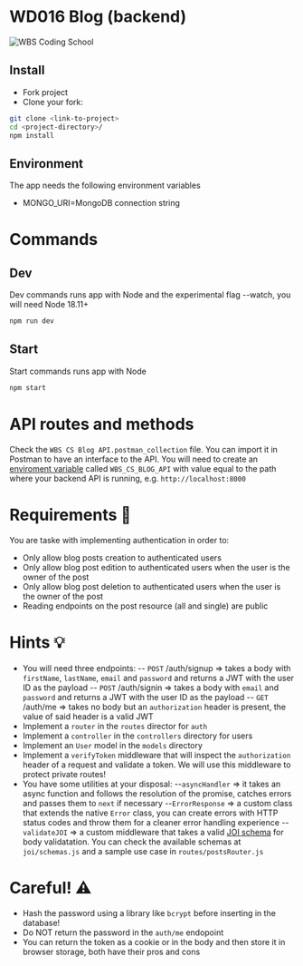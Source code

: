 # WD016 Blog (backend)

![WBS Coding School](https://mlsf03rmjfdn.i.optimole.com/fVWTwdQ.Z_5R~130ed/w:auto/h:auto/q:90/https://www.wbscodingschool.com/files/WBS_CODING_SCHOOL_logo.svg)

## Install

- Fork project
- Clone your fork:

```bash
git clone <link-to-project>
cd <project-directory>/
npm install
```

## Environment

The app needs the following environment variables

- MONGO_URI=MongoDB connection string

# Commands

## Dev

Dev commands runs app with Node and the experimental flag --watch, you will need Node 18.11+

```bash
npm run dev
```

## Start

Start commands runs app with Node

```bash
npm start
```

# API routes and methods

Check the `WBS CS Blog API.postman_collection` file. You can import it in Postman to have an interface to the API. You will need to create an [enviroment variable](https://learning.postman.com/docs/sending-requests/variables/) called `WBS_CS_BLOG_API` with value equal to the path where your backend API is running, e.g. `http://localhost:8000`

# Requirements 📝

You are taske with implementing authentication in order to:

- Only allow blog posts creation to authenticated users
- Only allow blog post edition to authenticated users when the user is the owner of the post
- Only allow blog post deletion to authenticated users when the user is the owner of the post
- Reading endpoints on the post resource (all and single) are public

# Hints 💡

- You will need three endpoints:
-- `POST` /auth/signup => takes a body with `firstName`, `lastName`, `email` and `password` and returns a JWT with the user ID as the payload
-- `POST` /auth/signin => takes a body with `email` and `password` and returns a JWT with the user ID as the payload
-- `GET` /auth/me => takes no body but an `authorization` header is present, the value of said header is a valid JWT
- Implement a `router` in the `routes` director for `auth`
- Implement a `controller` in the `controllers` directory for users
- Implement an `User` model in the `models` directory
- Implement a `verifyToken` middleware that will inspect the `authorization` header of a request and validate a token. We will use this middleware to protect private routes!
- You have some utilities at your disposal: 
--`asyncHandler` => it takes an async function and follows the resolution of the promise, catches errors and passes them to `next` if necessary
--`ErrorResponse` => a custom class that extends the native `Error` class, you can create errors with HTTP status codes and throw them for a cleaner error handling experience
--`validateJOI` => a custom middleware that takes a valid [JOI schema](https://joi.dev/api/?v=17.9.1) for body validatation. You can check the available schemas at `joi/schemas.js` and a sample use case in `routes/postsRouter.js`

# Careful! ⚠️

- Hash the password using a library like `bcrypt` before inserting in the database!
- Do NOT return the password in the `auth/me` endopoint
- You can return the token as a cookie or in the body and then store it in browser storage, both have their pros and cons


